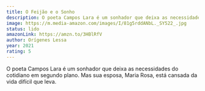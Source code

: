 ```yaml
---
title: O Feijão e o Sonho
description: O poeta Campos Lara é um sonhador que deixa as necessidades do cotidiano em segundo plano. Mas sua esposa, Maria Rosa, está cansada da vida difícil que leva.
image: https://m.media-amazon.com/images/I/81g5rddANbL._SY522_.jpg
status: lido
amazonLink: https://amzn.to/3HBlRfV
author: Orígenes Lessa
year: 2021
rating: 5
---
```


O poeta Campos Lara é um sonhador que deixa as necessidades do cotidiano em segundo plano. Mas sua esposa, Maria Rosa, está cansada da vida difícil que leva.
